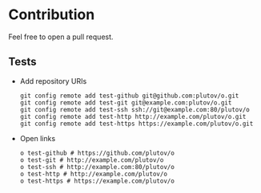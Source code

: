 # Contribution

Feel free to open a pull request.

## Tests

- Add repository URIs

      git config remote add test-github git@github.com:plutov/o.git
      git config remote add test-git git@example.com:plutov/o.git
      git config remote add test-ssh ssh://git@example.com:80/plutov/o
      git config remote add test-http http://example.com/plutov/o.git
      git config remote add test-https https://example.com/plutov/o.git

- Open links

      o test-github # https://github.com/plutov/o
      o test-git # http://example.com/plutov/o
      o test-ssh # http://example.com:80/plutov/o
      o test-http # http://example.com/plutov/o
      o test-https # https://example.com/plutov/o
